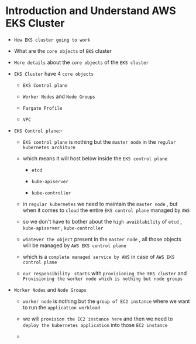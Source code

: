 # Introduction and Understand AWS EKS Cluster

- `How EKS cluster going to work`

- What are the `core objects` of `EKS` cluster

- `More details` about the `core objects` of the `EKS cluster`

- `EKS Cluster` have 4 `core objects`
  
  - `EKS Control plane`
  
  - `Worker Nodes` and `Node Groups`
  
  - `Fargate Profile`
  
  - `VPC`   

- `EKS Control plane`:- 

    - `EKS control plane` is nothing but the `master node` in the `regular kubernetes architure`
    
    - which means it will host below inside the `EKS control plane`
      
      - `etcd`
      
      - `kube-apiserver`
      
      - `kube-controller`
      
    - in `regular kubernetes`  we need to maintain the `master node` , but when it comes to `cloud`  the entire `EKS control plane` managed by `AWS` 
    
    - so we don't have to bother about the `high avaiblability` of `etcd` , `kube-apiserver` , `kube-controller`
    
    - `whatever the object` present in the `master node` , all those objects will be managed by `AWS EKS control plane`
    
    - which is a `complete managed service by AWS` in case of `AWS EKS control plane`

    - `our responsibility ` `starts` with `provisioning the EKS cluster` and `Provisioning the worker node which is nothing but node groups`


- `Worker Nodes` and `Node Groups`
  
  - `worker node` is nothing but the `group of EC2 instance` where we want to run the `application workload`
  
  - we will `provision the EC2 instance here` and then we need to `deploy the kubernetes application` into those `EC2 instance`
  
  -   